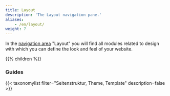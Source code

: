 ```yaml
---
title: Layout
description: 'The Layout navigation pane.'
aliases:
    - /en/layout/
weight: 7
---
```


In the [navigation area](/en/administration-area/call-and-structure-of-the-backend/#the-navigation-area) "Layout" you will find all modules related to design with which you can define the look and feel of your website.

{{% children %}}

### Guides

{{< taxonomylist filter="Seitenstruktur, Theme, Template" description=false >}}
